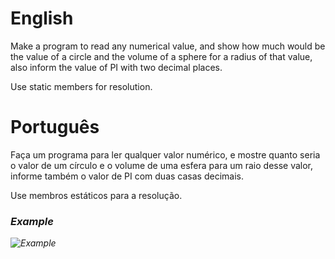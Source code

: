 # English
Make a program to read any numerical value, and show how much would be the value of a circle and the volume of a sphere for a radius of that value, also inform the value of PI with two decimal places.

Use static members for resolution.

# Português
Faça um programa para ler qualquer valor numérico, e mostre quanto seria o valor de um círculo e o volume de uma esfera para um raio desse valor, informe também o valor de PI com duas casas decimais. 

Use membros estáticos para a resolução.

### <i/>Example
![Example](https://github.com/gabriel-asevedo/java-exercises/blob/main/Exercises/003/static_members/assets/static_members1.png)
